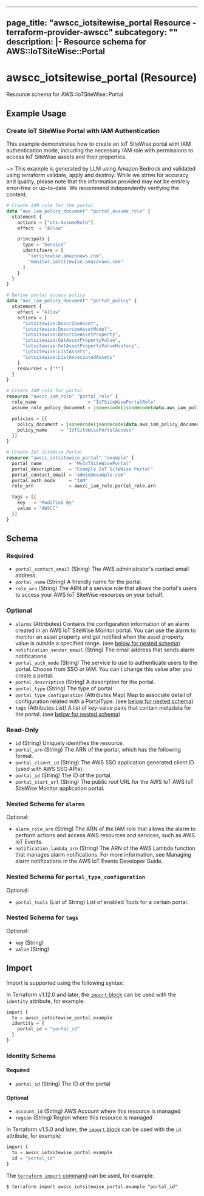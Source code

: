 
---
page_title: "awscc_iotsitewise_portal Resource - terraform-provider-awscc"
subcategory: ""
description: |-
  Resource schema for AWS::IoTSiteWise::Portal
---

# awscc_iotsitewise_portal (Resource)

Resource schema for AWS::IoTSiteWise::Portal

## Example Usage

### Create IoT SiteWise Portal with IAM Authentication

This example demonstrates how to create an IoT SiteWise portal with IAM authentication mode, including the necessary IAM role with permissions to access IoT SiteWise assets and their properties.

~> This example is generated by LLM using Amazon Bedrock and validated using terraform validate, apply and destroy. While we strive for accuracy and quality, please note that the information provided may not be entirely error-free or up-to-date. We recommend independently verifying the content.

```terraform
# Create IAM role for the portal
data "aws_iam_policy_document" "portal_assume_role" {
  statement {
    actions = ["sts:AssumeRole"]
    effect  = "Allow"

    principals {
      type = "Service"
      identifiers = [
        "iotsitewise.amazonaws.com",
        "monitor.iotsitewise.amazonaws.com"
      ]
    }
  }
}

# Define portal access policy
data "aws_iam_policy_document" "portal_policy" {
  statement {
    effect = "Allow"
    actions = [
      "iotsitewise:DescribeAsset",
      "iotsitewise:DescribeAssetModel",
      "iotsitewise:DescribeAssetProperty",
      "iotsitewise:GetAssetPropertyValue",
      "iotsitewise:GetAssetPropertyValueHistory",
      "iotsitewise:ListAssets",
      "iotsitewise:ListAssociatedAssets"
    ]
    resources = ["*"]
  }
}

# Create IAM role for portal
resource "awscc_iam_role" "portal_role" {
  role_name                   = "IoTSiteWisePortalRole"
  assume_role_policy_document = jsonencode(jsondecode(data.aws_iam_policy_document.portal_assume_role.json))

  policies = [{
    policy_document = jsonencode(jsondecode(data.aws_iam_policy_document.portal_policy.json))
    policy_name     = "IoTSiteWisePortalAccess"
  }]
}

# Create IoT SiteWise Portal
resource "awscc_iotsitewise_portal" "example" {
  portal_name          = "MyIoTSiteWisePortal"
  portal_description   = "Example IoT SiteWise Portal"
  portal_contact_email = "admin@example.com"
  portal_auth_mode     = "IAM"
  role_arn             = awscc_iam_role.portal_role.arn

  tags = [{
    key   = "Modified By"
    value = "AWSCC"
  }]
}
```

<!-- schema generated by tfplugindocs -->
## Schema

### Required

- `portal_contact_email` (String) The AWS administrator's contact email address.
- `portal_name` (String) A friendly name for the portal.
- `role_arn` (String) The ARN of a service role that allows the portal's users to access your AWS IoT SiteWise resources on your behalf.

### Optional

- `alarms` (Attributes) Contains the configuration information of an alarm created in an AWS IoT SiteWise Monitor portal. You can use the alarm to monitor an asset property and get notified when the asset property value is outside a specified range. (see [below for nested schema](#nestedatt--alarms))
- `notification_sender_email` (String) The email address that sends alarm notifications.
- `portal_auth_mode` (String) The service to use to authenticate users to the portal. Choose from SSO or IAM. You can't change this value after you create a portal.
- `portal_description` (String) A description for the portal.
- `portal_type` (String) The type of portal
- `portal_type_configuration` (Attributes Map) Map to associate detail of configuration related with a PortalType. (see [below for nested schema](#nestedatt--portal_type_configuration))
- `tags` (Attributes List) A list of key-value pairs that contain metadata for the portal. (see [below for nested schema](#nestedatt--tags))

### Read-Only

- `id` (String) Uniquely identifies the resource.
- `portal_arn` (String) The ARN of the portal, which has the following format.
- `portal_client_id` (String) The AWS SSO application generated client ID (used with AWS SSO APIs).
- `portal_id` (String) The ID of the portal.
- `portal_start_url` (String) The public root URL for the AWS IoT AWS IoT SiteWise Monitor application portal.

<a id="nestedatt--alarms"></a>
### Nested Schema for `alarms`

Optional:

- `alarm_role_arn` (String) The ARN of the IAM role that allows the alarm to perform actions and access AWS resources and services, such as AWS IoT Events.
- `notification_lambda_arn` (String) The ARN of the AWS Lambda function that manages alarm notifications. For more information, see Managing alarm notifications in the AWS IoT Events Developer Guide.


<a id="nestedatt--portal_type_configuration"></a>
### Nested Schema for `portal_type_configuration`

Optional:

- `portal_tools` (List of String) List of enabled Tools for a certain portal.


<a id="nestedatt--tags"></a>
### Nested Schema for `tags`

Optional:

- `key` (String)
- `value` (String)

## Import

Import is supported using the following syntax:

In Terraform v1.12.0 and later, the [`import` block](https://developer.hashicorp.com/terraform/language/import) can be used with the `identity` attribute, for example:

```terraform
import {
  to = awscc_iotsitewise_portal.example
  identity = {
    portal_id = "portal_id"
  }
}
```

<!-- schema generated by tfplugindocs -->
### Identity Schema

#### Required

- `portal_id` (String) The ID of the portal

#### Optional

- `account_id` (String) AWS Account where this resource is managed
- `region` (String) Region where this resource is managed

In Terraform v1.5.0 and later, the [`import` block](https://developer.hashicorp.com/terraform/language/import) can be used with the `id` attribute, for example:

```terraform
import {
  to = awscc_iotsitewise_portal.example
  id = "portal_id"
}
```

The [`terraform import` command](https://developer.hashicorp.com/terraform/cli/commands/import) can be used, for example:

```shell
$ terraform import awscc_iotsitewise_portal.example "portal_id"
```
